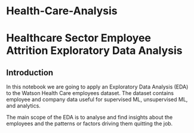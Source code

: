 # Health-Care-Analysis
# Healthcare Sector Employee Attrition Exploratory Data Analysis
## Introduction
In this notebook we are going to apply an Exploratory Data Analysis (EDA) to the Watson Health Care employees dataset. The dataset contains employee and company data useful for supervised ML, unsupervised ML, and analytics.

The main scope of the EDA is to analyse and find insights about the employees and the patterns or factors driving them quitting the job.
